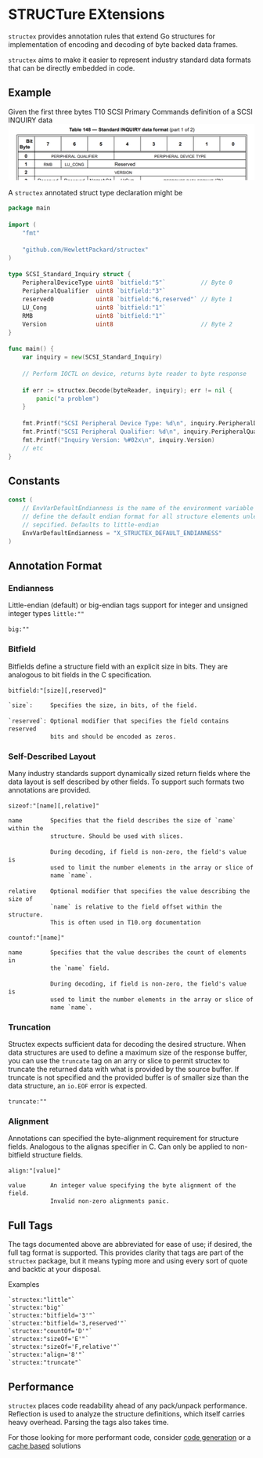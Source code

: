# STRUCTure EXtensions
`structex` provides annotation rules that extend Go structures for implementation of encoding and decoding of byte backed data frames.

`structex` aims to make it easier to represent industry standard data formats that can be directly embedded in code.

## Example
Given the first three bytes T10 SCSI Primary Commands definition of a SCSI INQUIRY data
![](./docs/inquiry.png)

A `structex` annotated struct type declaration might be

```go
package main

import (
    "fmt"

    "github.com/HewlettPackard/structex"
)

type SCSI_Standard_Inquiry struct {
    PeripheralDeviceType uint8 `bitfield:"5"`          // Byte 0
    PeripheralQualifier  uint8 `bitfield:"3"`
    reserved0            uint8 `bitfield:"6,reserved"` // Byte 1
    LU_Cong              uint8 `bitfield:"1"`
    RMB                  uint8 `bitfield:"1"`
    Version              uint8                         // Byte 2
}

func main() {
    var inquiry = new(SCSI_Standard_Inquiry)

    // Perform IOCTL on device, returns byte reader to byte response

    if err := structex.Decode(byteReader, inquiry); err != nil {
        panic("a problem")
    }

    fmt.Printf("SCSI Peripheral Device Type: %d\n", inquiry.PeripheralDeviceType)
    fmt.Printf("SCSI Peripheral Qualifier: %d\n", inquiry.PeripheralQualifier)
    fmt.Printf("Inquiry Version: %#02x\n", inquiry.Version)
    // etc
}
```

## Constants
```go
const (
	// EnvVarDefaultEndianness is the name of the environment variable used to
	// define the default endian format for all structure elements unless otherwise
	// sepcified. Defaults to little-endian
	EnvVarDefaultEndianness = "X_STRUCTEX_DEFAULT_ENDIANNESS"
)
```

## Annotation Format

### Endianness

Little-endian (default) or big-endian tags support for integer and unsigned integer types
`little:""`

`big:""`

### Bitfield

Bitfields define a structure field with an explicit size in bits. They are analogous to bit fields in the C specification.

`bitfield:"[size][,reserved]"`

    `size`:     Specifies the size, in bits, of the field.

    `reserved`: Optional modifier that specifies the field contains reserved
                bits and should be encoded as zeros.

### Self-Described Layout

Many industry standards support dynamically sized return fields where the data layout is self described by other fields. To support such formats two annotations are provided.

`sizeof:"[name][,relative]"`

    name        Specifies that the field describes the size of `name` within the
                structure. Should be used with slices.

                During decoding, if field is non-zero, the field's value is
                used to limit the number elements in the array or slice of
                name `name`.

    relative    Optional modifier that specifies the value describing the size of
                `name` is relative to the field offset within the structure.
                This is often used in T10.org documentation

`countof:"[name]"`

    name        Specifies that the value describes the count of elements in
                the `name` field.

                During decoding, if field is non-zero, the field's value is
                used to limit the number elements in the array or slice of
                name `name`.

### Truncation
Structex expects sufficient data for decoding the desired structure. When data structures are used to define a maximum size of the response buffer, you can use the `truncate` tag on an arry or slice to permit structex to truncate the returned data with what is provided by the source
buffer. If truncate is not specified and the provided buffer is of smaller size than the data structure, an `io.EOF` error is expected.

`truncate:""`


### Alignment

Annotations can specified the byte-alignment requirement for structure fields. Analogous to the alignas specifier in C. Can only be applied to non-bitfield structure fields.

`align:"[value]"`

    value       An integer value specifying the byte alignment of the field.
                Invalid non-zero alignments panic.

## Full Tags

The tags documented above are abbreviated for ease of use; if desired, the full tag format is supported. This provides clarity that tags are part of the `structex` package, but it means typing more and using every sort of quote and backtic at your disposal.

Examples

```
`structex:"little"`
`structex:"big"`
`structex:"bitfield='3'"`
`structex:"bitfield='3,reserved'"`
`structex:"countOf='D'"`
`structex:"sizeOf='E'"`
`structex:"sizeOf='F,relative'"`
`structex:"align='8'"`
`structex:"truncate"`
```

## Performance
`structex` places code readability ahead of any pack/unpack performance. Reflection is used to analyze the structure definitions, which itself carries heavy overhead. Parsing the tags also takes time.
 
For those looking for more performant code, consider [code generation](https://github.com/golang/text/blob/master/internal/gen/bitfield/bitfield.go) or a [cache based](https://github.com/lunixbochs/struc) solutions 

